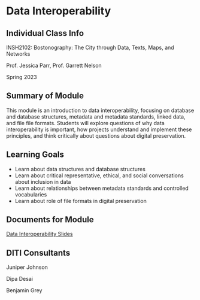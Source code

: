 <h1>Data Interoperability</h1>

<h2>Individual Class Info</h2>

INSH2102: Bostonography: The City through Data, Texts, Maps, and Networks

Prof. Jessica Parr, Prof. Garrett Nelson

Spring 2023


<h2>Summary of Module</h2>

This module is an introduction to data interoperability, focusing on database and database structures, metadata and metadata standards, linked data, and file file formats. Students will explore questions of why data interoperability is important, how projects understand and implement these principles, and think critically about questions about digital preservation.

<h2>Learning Goals</h2>

+ Learn about data structures and database structures
+ Learn about critical representative, ethical, and social conversations about inclusion in data
+ Learn about relationships between metadata standards and controlled vocabularies
+ Learn about role of file formats in digital preservation


<h2>Documents for Module</h2>

[Data Interoperability Slides](https://github.com/NULabNortheastern/digitalassignmentshowcase/blob/master/digital-archiving/sp23-parr-insh-2102-data-interoperability/Parr-Nelson-INSH2102-Data-Interoperability.pdf)

<h2>DITI Consultants</h2>

Juniper Johnson

Dipa Desai

Benjamin Grey




